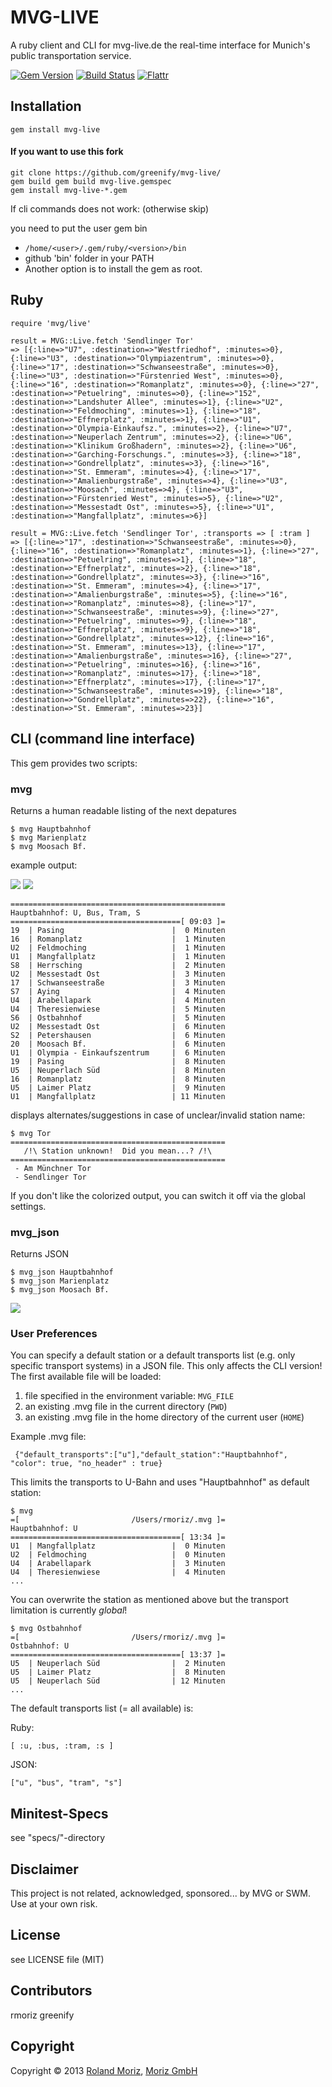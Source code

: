 # MVG-LIVE

A ruby client and CLI for mvg-live.de the real-time interface for Munich's public transportation service.

[![Gem Version](https://badge.fury.io/rb/mvg-live.png)](http://badge.fury.io/rb/mvg-live)
[![Build Status](https://secure.travis-ci.org/rmoriz/mvg-live.png?branch=master)](http://travis-ci.org/rmoriz/mvg-live)
[![Flattr](https://api.flattr.com/button/flattr-badge-large.png)](https://flattr.com/submit/auto?user_id=flattr&url=https://github.com/rmoriz/mvg-live&title=mvg-live%20rubygem&description=mvg-live%20rubygem&language=de_DE&tags=fahrplan,mvg,swm,ruby,code,u-bahn,s-bahn,tram,muenchen&category=software)
  
  
## Installation

    gem install mvg-live

#### If you want to use this fork

```
git clone https://github.com/greenify/mvg-live/
gem build gem build mvg-live.gemspec
gem install mvg-live-*.gem
```
If cli commands does not work: (otherwise skip)

you need to put the user gem bin
* ```/home/<user>/.gem/ruby/<version>/bin```
* github 'bin' folder in your PATH
* Another option is to install the gem as root.


## Ruby

    require 'mvg/live'
  
    result = MVG::Live.fetch 'Sendlinger Tor'
    => [{:line=>"U7", :destination=>"Westfriedhof", :minutes=>0}, {:line=>"U3", :destination=>"Olympiazentrum", :minutes=>0}, {:line=>"17", :destination=>"Schwanseestraße", :minutes=>0}, {:line=>"U3", :destination=>"Fürstenried West", :minutes=>0}, {:line=>"16", :destination=>"Romanplatz", :minutes=>0}, {:line=>"27", :destination=>"Petuelring", :minutes=>0}, {:line=>"152", :destination=>"Landshuter Allee", :minutes=>1}, {:line=>"U2", :destination=>"Feldmoching", :minutes=>1}, {:line=>"18", :destination=>"Effnerplatz", :minutes=>1}, {:line=>"U1", :destination=>"Olympia-Einkaufsz.", :minutes=>2}, {:line=>"U7", :destination=>"Neuperlach Zentrum", :minutes=>2}, {:line=>"U6", :destination=>"Klinikum Großhadern", :minutes=>2}, {:line=>"U6", :destination=>"Garching-Forschungs.", :minutes=>3}, {:line=>"18", :destination=>"Gondrellplatz", :minutes=>3}, {:line=>"16", :destination=>"St. Emmeram", :minutes=>4}, {:line=>"17", :destination=>"Amalienburgstraße", :minutes=>4}, {:line=>"U3", :destination=>"Moosach", :minutes=>4}, {:line=>"U3", :destination=>"Fürstenried West", :minutes=>5}, {:line=>"U2", :destination=>"Messestadt Ost", :minutes=>5}, {:line=>"U1", :destination=>"Mangfallplatz", :minutes=>6}]

    result = MVG::Live.fetch 'Sendlinger Tor', :transports => [ :tram ]
    => [{:line=>"17", :destination=>"Schwanseestraße", :minutes=>0}, {:line=>"16", :destination=>"Romanplatz", :minutes=>1}, {:line=>"27", :destination=>"Petuelring", :minutes=>1}, {:line=>"18", :destination=>"Effnerplatz", :minutes=>2}, {:line=>"18", :destination=>"Gondrellplatz", :minutes=>3}, {:line=>"16", :destination=>"St. Emmeram", :minutes=>4}, {:line=>"17", :destination=>"Amalienburgstraße", :minutes=>5}, {:line=>"16", :destination=>"Romanplatz", :minutes=>8}, {:line=>"17", :destination=>"Schwanseestraße", :minutes=>9}, {:line=>"27", :destination=>"Petuelring", :minutes=>9}, {:line=>"18", :destination=>"Effnerplatz", :minutes=>9}, {:line=>"18", :destination=>"Gondrellplatz", :minutes=>12}, {:line=>"16", :destination=>"St. Emmeram", :minutes=>13}, {:line=>"17", :destination=>"Amalienburgstraße", :minutes=>16}, {:line=>"27", :destination=>"Petuelring", :minutes=>16}, {:line=>"16", :destination=>"Romanplatz", :minutes=>17}, {:line=>"18", :destination=>"Effnerplatz", :minutes=>17}, {:line=>"17", :destination=>"Schwanseestraße", :minutes=>19}, {:line=>"18", :destination=>"Gondrellplatz", :minutes=>22}, {:line=>"16", :destination=>"St. Emmeram", :minutes=>23}]

## CLI (command line interface)

This gem provides two scripts:

### mvg

Returns a human readable listing of the next depatures

    $ mvg Hauptbahnhof
    $ mvg Marienplatz
    $ mvg Moosach Bf.

example output:


<img src="http://i.imgur.com/rMk2Lpj.png">
<img src="http://i.imgur.com/rO6Fz.jpg">

    ================================================
    Hauptbahnhof: U, Bus, Tram, S
    ======================================[ 09:03 ]=
    19  | Pasing                        |  0 Minuten
    16  | Romanplatz                    |  1 Minuten
    U2  | Feldmoching                   |  1 Minuten
    U1  | Mangfallplatz                 |  1 Minuten
    S8  | Herrsching                    |  2 Minuten
    U2  | Messestadt Ost                |  3 Minuten
    17  | Schwanseestraße               |  3 Minuten
    S7  | Aying                         |  4 Minuten
    U4  | Arabellapark                  |  4 Minuten
    U4  | Theresienwiese                |  5 Minuten
    S6  | Ostbahnhof                    |  5 Minuten
    U2  | Messestadt Ost                |  6 Minuten
    S2  | Petershausen                  |  6 Minuten
    20  | Moosach Bf.                   |  6 Minuten
    U1  | Olympia - Einkaufszentrum     |  6 Minuten
    19  | Pasing                        |  8 Minuten
    U5  | Neuperlach Süd                |  8 Minuten
    16  | Romanplatz                    |  8 Minuten
    U5  | Laimer Platz                  |  9 Minuten
    U1  | Mangfallplatz                 | 11 Minuten


displays alternates/suggestions in case of unclear/invalid station name:

    $ mvg Tor
    ================================================
       /!\ Station unknown!  Did you mean...? /!\   
    ================================================
     - Am Münchner Tor
     - Sendlinger Tor

If you don't like the colorized output, you can switch it off via the global settings.

### mvg_json

Returns JSON

    $ mvg_json Hauptbahnhof
    $ mvg_json Marienplatz
    $ mvg_json Moosach Bf.

<img src="http://i.imgur.com/7pxh9.jpg">


### User Preferences

You can specify a default station or a default transports list (e.g. only specific transport systems) in a JSON file. This only affects the CLI version!
The first available file will be loaded:

1. file specified in the environment variable: `MVG_FILE`
2. an existing .mvg file in the current directory (`PWD`)
3. an existing .mvg file in the home directory of the current user (`HOME`)

Example .mvg file:

     {"default_transports":["u"],"default_station":"Hauptbahnhof", "color": true, "no_header" : true}
    
This limits the transports to U-Bahn and uses "Hauptbahnhof" as default station:

    $ mvg
    =[                         /Users/rmoriz/.mvg ]=
    Hauptbahnhof: U
    ======================================[ 13:34 ]=
    U1  | Mangfallplatz                 |  0 Minuten
    U2  | Feldmoching                   |  0 Minuten
    U4  | Arabellapark                  |  3 Minuten
    U4  | Theresienwiese                |  4 Minuten
    ...

You can overwrite the station as mentioned above but the transport limitation is currently *global*!

    $ mvg Ostbahnhof
    =[                         /Users/rmoriz/.mvg ]=
    Ostbahnhof: U
    ======================================[ 13:37 ]=
    U5  | Neuperlach Süd                |  2 Minuten
    U5  | Laimer Platz                  |  8 Minuten
    U5  | Neuperlach Süd                | 12 Minuten
    ...

The default transports list (= all available) is:

Ruby:

    [ :u, :bus, :tram, :s ]

JSON:

    ["u", "bus", "tram", "s"]


## Minitest-Specs

see "specs/"-directory


## Disclaimer

This project is not related, acknowledged, sponsored... by MVG or SWM.
Use at your own risk.

## License

see LICENSE file (MIT)

## Contributors

rmoriz
greenify

## Copyright

Copyright © 2013 [Roland Moriz](https://roland.io), [Moriz GmbH](https://moriz.de/)


